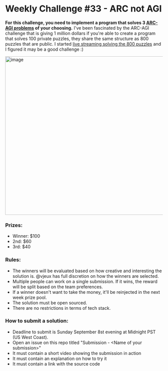 # Weekly Challenge #33 - ARC not AGI

**For this challenge, you need to implement a program that solves 3 [ARC-AGI problems](https://arcprize.org/play?task=09629e4f) of your choosing.** I've been fascinated by the ARC-AGI challenge that is giving 1 million dollars if you're able to create a program that solves 100 private puzzles, they share the same structure as 800 puzzles that are public. I started [live streaming solving the 800 puzzles](https://twitter.com/Vjeux/status/1826273041283965018) and I figured it may be a good challenge :)

<img width="506" alt="image" src="https://github.com/user-attachments/assets/84d2fdfc-99e1-4b5c-a398-78efb0cf0ec4">

### Prizes:
* Winner: $100
* 2nd: $60
* 3rd: $40

### Rules:
* The winners will be evaluated based on how creative and interesting the solution is. @vjeux has full discretion on how the winners are selected.
* Multiple people can work on a single submission. If it wins, the reward will be split based on the team preferences.
* If a winner doesn't want to take the money, it'll be reinjected in the next week prize pool.
* The solution must be open sourced.
* There are no restrictions in terms of tech stack.

### How to submit a solution:
* Deadline to submit is Sunday September 8st evening at Midnight PST (US West Coast).
* Open an issue on this repo titled "Submission - &lt;Name of your submission&gt;"
* It must contain a short video showing the submission in action
* It must contain an explanation on how to try it
* It must contain a link with the source code
